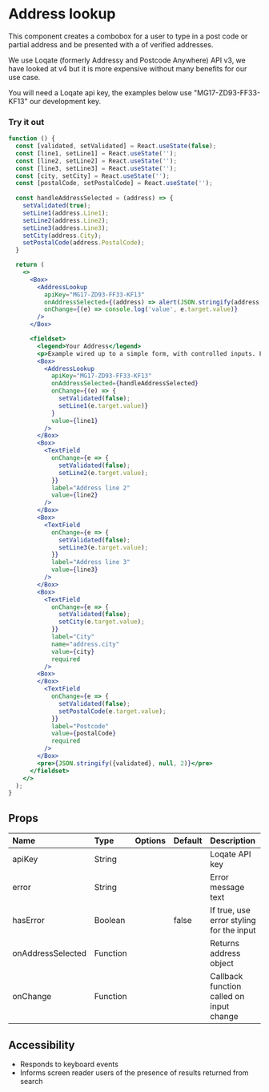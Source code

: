 # Address lookup

This component creates a combobox for a user to type in a post code or partial address and be presented with a of verified addresses.

We use Loqate (formerly Addressy and Postcode Anywhere) API v3, we have looked at v4 but it is more expensive without many benefits for our use case.

You will need a Loqate api key, the examples below use "MG17-ZD93-FF33-KF13" our development key.

### Try it out

```.jsx
function () {
  const [validated, setValidated] = React.useState(false);
  const [line1, setLine1] = React.useState('');
  const [line2, setLine2] = React.useState('');
  const [line3, setLine3] = React.useState('');
  const [city, setCity] = React.useState('');
  const [postalCode, setPostalCode] = React.useState('');
  
  const handleAddressSelected = (address) => {
    setValidated(true);
    setLine1(address.Line1);
    setLine2(address.Line2);
    setLine3(address.Line3);
    setCity(address.City);
    setPostalCode(address.PostalCode);
  }

  return (
    <>
      <Box>
        <AddressLookup
          apiKey="MG17-ZD93-FF33-KF13"
          onAddressSelected={(address) => alert(JSON.stringify(address, null, 2))}
          onChange={(e) => console.log('value', e.target.value)}
        />
      </Box>

      <fieldset>
        <legend>Your Address</legend>
        <p>Example wired up to a simple form, with controlled inputs. For production use we recomend using useing Formic and Yup for form management and validation</p>
        <Box>
          <AddressLookup
            apiKey="MG17-ZD93-FF33-KF13"
            onAddressSelected={handleAddressSelected}
            onChange={(e) => {
              setValidated(false);
              setLine1(e.target.value)}
            }
            value={line1}
          />
        </Box>
        <Box>
          <TextField
            onChange={e => {
              setValidated(false);
              setLine2(e.target.value);
            }}
            label="Address line 2"
            value={line2}
          />
        </Box>
        <Box>
          <TextField
            onChange={e => {
              setValidated(false);
              setLine3(e.target.value);
            }}
            label="Address line 3"
            value={line3}
          />
        </Box>
        <Box>
          <TextField
            onChange={e => {
              setValidated(false);
              setCity(e.target.value);
            }}
            label="City"
            name="address.city"
            value={city}
            required
          />
        <Box>
        </Box>
          <TextField
            onChange={e => {
              setValidated(false);
              setPostalCode(e.target.value);
            }}
            label="Postcode"
            value={postalCode}
            required
          />
        </Box>
        <pre>{JSON.stringify({validated}, null, 2)}</pre>
      </fieldset>
    </>
  );
}
```

## Props

| Name | Type | Options | Default | Description |
| :- | :- | :-: | :- | :- |
| apiKey | String |  |  | Loqate API key |
| error | String |  |  | Error message text |
| hasError | Boolean |  | false | If true, use error styling for the input |
| onAddressSelected | Function | | | Returns address object |
| onChange | Function | |  | Callback function called on input change|

## Accessibility

- Responds to keyboard events
- Informs screen reader users of the presence of results returned from search

